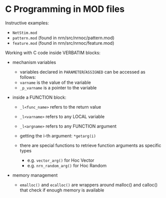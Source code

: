 # C Programming in MOD files

Instructive examples:

- `NetStim.mod`
- `pattern.mod` (found in  nrn/src/nrnoc/pattern.mod)
- `feature.mod` (found in nrn/src/nrnoc/feature.mod)



Working with C code inside VERBATIM blocks:

- mechanism variables
    
    - variables declared in `PARAMETER`/`ASSIGNED` can be accessed as follows:
    - `varname` is the value of the variable
    - `_p_varname` is a pointer to the variable


- inside a FUNCTION block:
    
    - `_l<func_name>` refers to the return value
    - `_l<varname>` refers to any LOCAL variable
    - `_l<argname>` refers to any FUNCTION argument
    
    - getting the i-th argument: `*getarg(i)`
    
    - there are special functions to retrieve function arguments
      as specific types
        + e.g. `vector_arg()` for Hoc Vector
        + e.g. `nrn_random_arg()` for Hoc Random


- memory management

    + `emalloc()` and `ecalloc()` are wrappers around malloc() and calloc()
      that check if enough memory is available